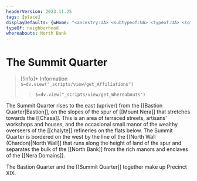 ```yaml
---
headerVersion: 2023.11.25
tags: [place]
displayDefaults: {wHome: "<ancestry:UA> <subtypeof:UA> <typeof:UA> <(of )primary> <home:3Fq>" }
typeOf: neighborhood
whereabouts: North Bank
---
```

# The Summit Quarter
>[!info]+ Information  
> `$=dv.view("_scripts/view/get_Affiliations")`  
>> `$=dv.view("_scripts/view/get_Whereabouts")`

The Summit Quarter rises to the east (upriver) from the [[Bastion Quarter|Bastion]], on the slopes of the spur of [[Mount Nera]] that stretches towards the [[Chasa]]. This is an area of terraced streets, artisans' workshops and houses, and the occasional small manor of the wealthy overseers of the [[chalyte]] refineries on the flats below. The Summit Quarter is bordered on the west by the line of the [[North Wall (Chardon)|North Wall]] that runs along the height of land of the spur and separates the bulk of the [[North Bank]] from the rich manors and enclaves of the [[Nera Domains]]. 

The Bastion Quarter and the [[Summit Quarter]] together make up Precinct XIX. 